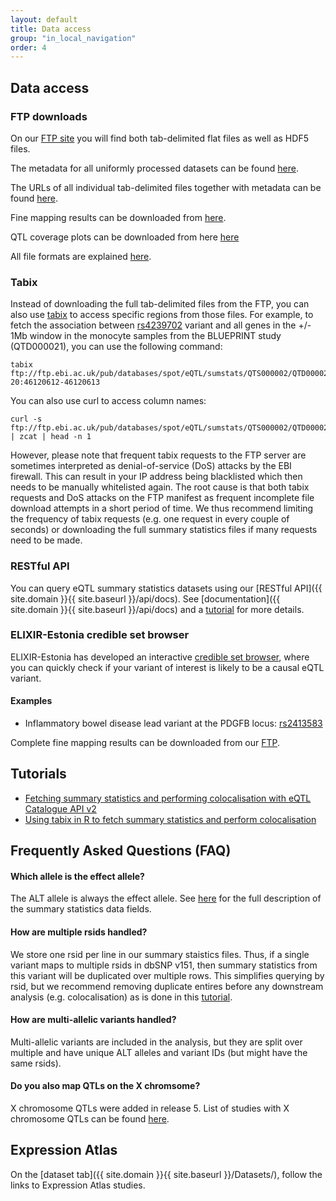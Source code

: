 ```yaml
---
layout: default
title: Data access
group: "in_local_navigation"
order: 4
---
```


## Data access

### FTP downloads

On our [FTP site](http://ftp.ebi.ac.uk/pub/databases/spot/eQTL) you will find both tab-delimited flat files as well as HDF5 files.

The metadata for all uniformly processed datasets can be found [here](https://github.com/eQTL-Catalogue/eQTL-Catalogue-resources/blob/master/data_tables/dataset_metadata.tsv).

The URLs of all individual tab-delimited files together with metadata can be found [here](https://github.com/kauralasoo/eQTL-Catalogue-resources/blob/master/tabix/).

Fine mapping results can be downloaded from [here](http://ftp.ebi.ac.uk/pub/databases/spot/eQTL/susie/).

QTL coverage plots can be downloaded from here [here](http://ftp.ebi.ac.uk/pub/databases/spot/eQTL/coverage_plots/)

All file formats are explained [here](https://github.com/eQTL-Catalogue/eQTL-Catalogue-resources/blob/master/tabix/Columns.md).

### Tabix

Instead of downloading the full tab-delimited files from the FTP, you can also use [tabix](http://www.htslib.org/doc/tabix.1.html) to access specific regions from those files. For example, to fetch the association between [rs4239702](http://www.ensembl.org/Homo_sapiens/Variation/Explore?r=20:46120112-46121112;v=rs4239702;vdb=variation;vf=528871173) variant and all genes in the +/- 1Mb window in the monocyte samples from the BLUEPRINT study (QTD000021), you can use the following command:

```console
tabix ftp://ftp.ebi.ac.uk/pub/databases/spot/eQTL/sumstats/QTS000002/QTD000021/QTD000021.all.tsv.gz 20:46120612-46120613
```

You can also use curl to access column names:
```console
curl -s ftp://ftp.ebi.ac.uk/pub/databases/spot/eQTL/sumstats/QTS000002/QTD000021/QTD000021.all.tsv.gz | zcat | head -n 1
```


However, please note that frequent tabix requests to the FTP server are sometimes interpreted as denial-of-service (DoS) attacks by the EBI firewall. This can result in your IP address being blacklisted which then needs to be manually whitelisted again. The root cause is that both tabix requests and DoS attacks on the FTP manifest as frequent incomplete file download attempts in a short period of time. We thus recommend limiting the frequency of tabix requests (e.g. one request in every couple of seconds) or downloading the full summary statistics files if many requests need to be made.

### RESTful API

You can query eQTL summary statistics datasets using our [RESTful API]({{ site.domain }}{{ site.baseurl }}/api/docs). See [documentation]({{ site.domain }}{{ site.baseurl }}/api/docs) and a [tutorial](https://github.com/eQTL-Catalogue/eQTL-Catalogue-resources/blob/master/tutorials/API_v2/eQTL_API_tutorial.md) for more details.

### ELIXIR-Estonia credible set browser
ELIXIR-Estonia has developed an interactive [credible set browser](https://elixir.ut.ee/eqtl/), where you can quickly check if your variant of interest is likely to be a causal eQTL variant. 

#### Examples
* Inflammatory bowel disease lead variant at the PDGFB locus: [rs2413583](https://elixir.ut.ee/eqtl/?rsid=rs2413583)

Complete fine mapping results can be downloaded from our [FTP](ftp://ftp.ebi.ac.uk/pub/databases/spot/eQTL/credible_sets/).

## Tutorials

* [Fetching summary statistics and performing colocalisation with eQTL Catalogue API v2](https://github.com/eQTL-Catalogue/eQTL-Catalogue-resources/blob/master/tutorials/API_v2/eQTL_API_tutorial.md)
* [Using tabix in R to fetch summary statistics and perform colocalisation](http://htmlpreview.github.io/?https://github.com/kauralasoo/eQTL-Catalogue-resources/blob/master/tutorials/tabix_use_case.html)

## Frequently Asked Questions (FAQ)
#### Which allele is the effect allele? 
The ALT allele is always the effect allele. See [here](https://github.com/eQTL-Catalogue/eQTL-Catalogue-resources/blob/master/tabix/Columns.md) for the full description of the summary statistics data fields. 

#### How are multiple rsids handled?
We store one rsid per line in our summary staistics files. Thus, if a single variant maps to multiple rsids in dbSNP v151, then summary statistics from this variant will be duplicated over multiple rows. This simplifies querying by rsid, but we recommend removing duplicate entires before any downstream analysis (e.g. colocalisation) as is done in this [tutorial](http://htmlpreview.github.io/?https://github.com/kauralasoo/eQTL-Catalogue-resources/blob/master/tutorials/tabix_use_case.html). 

#### How are multi-allelic variants handled?
Multi-allelic variants are included in the analysis, but they are split over multiple and have unique ALT alleles and variant IDs (but might have the same rsids).

#### Do you also map QTLs on the X chromsome?
X chromosome QTLs were added in release 5. List of studies with X chromosome QTLs can be found [here](https://github.com/eQTL-Catalogue/eQTL-Catalogue-resources/blob/master/data_tables/chrX_genotypes.tsv).

## Expression Atlas

On the [dataset tab]({{ site.domain }}{{ site.baseurl }}/Datasets/), follow the links to Expression Atlas studies.
